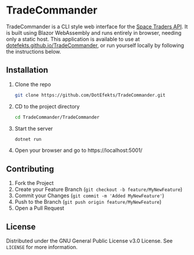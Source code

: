 # TradeCommander

TradeCommander is a CLI style web interface for the [Space Traders API](https://spacetraders.io). It is built using Blazor WebAssembly and runs entirely in browser, needing only a static host.
This application is available to use at [dotefekts.github.io/TradeCommander](https://dotefekts.github.io/TradeCommander), or run yourself locally by following the instructions below.

## Installation

1. Clone the repo
    ```sh
    git clone https://github.com/DotEfekts/TradeCommander.git
    ```
2. CD to the project directory
    ```sh
    cd TradeCommander/TradeCommander
    ```
3. Start the server
    ```sh
    dotnet run
    ```
3. Open your browser and go to https://localhost:5001/

## Contributing

1. Fork the Project
2. Create your Feature Branch (`git checkout -b feature/MyNewFeature`)
3. Commit your Changes (`git commit -m 'Added MyNewFeature'`)
4. Push to the Branch (`git push origin feature/MyNewFeature`)
5. Open a Pull Request

## License

Distributed under the GNU General Public License v3.0 License. See `LICENSE` for more information.
